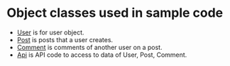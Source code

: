 # Object classes used in sample code

* [User](User.js) is for user object.
* [Post](Post.js) is posts that a user creates.
* [Comment](Comment.js) is comments of another user on a post.
* [Api](Api.js) is API code to access to data of User, Post, Comment.